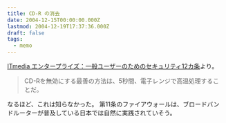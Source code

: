 ```yaml
---
title: CD-R の消去
date: 2004-12-15T00:00:00.000Z
lastmod: 2004-12-19T17:37:36.000Z
draft: false
tags:
  - memo
---
```


[ITmedia エンタープライズ：一般ユーザーのためのセキュリティ12カ条](http://www.itmedia.co.jp/enterprise/articles/0412/13/news068.html)より。

> CD-Rを無効にする最善の方法は、5秒間、電子レンジで高温処理することだ。

なるほど、これは知らなかった。 第11条のファイアウォールは、ブロードバンドルーターが普及している日本では自然に実践されていそう。
